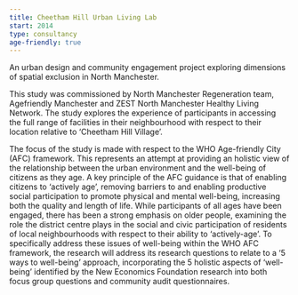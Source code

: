 ```yaml
---
title: Cheetham Hill Urban Living Lab
start: 2014
type: consultancy
age-friendly: true
---
```


An urban design and community engagement project exploring dimensions of spatial exclusion in North Manchester.

This study was commissioned by North Manchester Regeneration team, Agefriendly
Manchester and ZEST North Manchester Healthy Living Network. The
study explores the experience of participants in accessing the full range of facilities
in their neighbourhood with respect to their location relative to ‘Cheetham Hill
Village’.

The focus of the study is made with respect to the WHO Age-friendly City
(AFC) framework. This represents an attempt at providing an holistic view of
the relationship between the urban environment and the well-being of citizens
as they age. A key principle of the AFC guidance is that of enabling citizens to
‘actively age’, removing barriers to and enabling productive social participation to
promote physical and mental well-being, increasing both the quality and length
of life. While participants of all ages have been engaged, there has been a strong
emphasis on older people, examining the role the district centre plays in the social
and civic participation of residents of local neighbourhoods with respect to their
ability to ‘actively-age’. To specifically address these issues of well-being within
the WHO AFC framework, the research will address its research questions to
relate to a ‘5 ways to well-being’ approach, incorporating the 5 holistic aspects
of ‘well-being’ identified by the New Economics Foundation research into both
focus group questions and community audit questionnaires.
